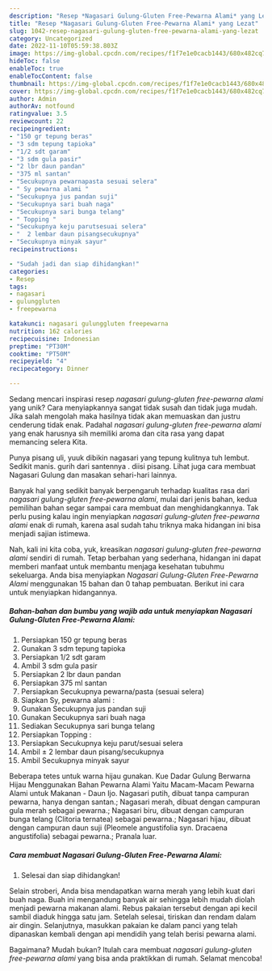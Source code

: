 ```yaml
---
description: "Resep *Nagasari Gulung-Gluten Free-Pewarna Alami* yang Lezat"
title: "Resep *Nagasari Gulung-Gluten Free-Pewarna Alami* yang Lezat"
slug: 1042-resep-nagasari-gulung-gluten-free-pewarna-alami-yang-lezat
category: Uncategorized
date: 2022-11-10T05:59:38.803Z
image: https://img-global.cpcdn.com/recipes/f1f7e1e0cacb1443/680x482cq70/nagasari-gulung-gluten-free-pewarna-alami-foto-resep-utama.jpg
hideToc: false
enableToc: true
enableTocContent: false
thumbnail: https://img-global.cpcdn.com/recipes/f1f7e1e0cacb1443/680x482cq70/nagasari-gulung-gluten-free-pewarna-alami-foto-resep-utama.jpg
cover: https://img-global.cpcdn.com/recipes/f1f7e1e0cacb1443/680x482cq70/nagasari-gulung-gluten-free-pewarna-alami-foto-resep-utama.jpg
author: Admin
authorAv: notfound
ratingvalue: 3.5
reviewcount: 22
recipeingredient:
- "150 gr tepung beras"
- "3 sdm tepung tapioka"
- "1/2 sdt garam"
- "3 sdm gula pasir"
- "2 lbr daun pandan"
- "375 ml santan"
- "Secukupnya pewarnapasta sesuai selera"
- " Sy pewarna alami "
- "Secukupnya jus pandan suji"
- "Secukupnya sari buah naga"
- "Secukupnya sari bunga telang"
- " Topping "
- "Secukupnya keju parutsesuai selera"
- "  2 lembar daun pisangsecukupnya"
- "Secukupnya minyak sayur"
recipeinstructions:

- "Sudah jadi dan siap dihidangkan!"
categories:
- Resep
tags:
- nagasari
- gulunggluten
- freepewarna

katakunci: nagasari gulunggluten freepewarna 
nutrition: 162 calories
recipecuisine: Indonesian
preptime: "PT30M"
cooktime: "PT50M"
recipeyield: "4"
recipecategory: Dinner

---
```





Sedang mencari inspirasi resep *nagasari gulung-gluten free-pewarna alami* yang unik? Cara menyiapkannya sangat tidak susah dan tidak juga mudah. Jika salah mengolah maka hasilnya tidak akan memuaskan dan justru cenderung tidak enak. Padahal *nagasari gulung-gluten free-pewarna alami* yang enak harusnya sih memiliki aroma dan cita rasa yang dapat memancing selera Kita.





Punya pisang uli, yuuk dibikin nagasari yang tepung kulitnya tuh lembut. Sedikit manis. gurih dari santennya . diisi pisang. Lihat juga cara membuat Nagasari Gulung dan masakan sehari-hari lainnya.

Banyak hal yang sedikit banyak berpengaruh terhadap kualitas rasa dari *nagasari gulung-gluten free-pewarna alami*, mulai dari jenis bahan, kedua pemilihan bahan segar sampai cara membuat dan menghidangkannya. Tak perlu pusing kalau ingin menyiapkan *nagasari gulung-gluten free-pewarna alami* enak di rumah, karena asal sudah tahu triknya maka hidangan ini bisa menjadi sajian istimewa.






Nah, kali ini kita coba, yuk, kreasikan *nagasari gulung-gluten free-pewarna alami* sendiri di rumah. Tetap berbahan yang sederhana, hidangan ini dapat memberi manfaat untuk membantu menjaga kesehatan tubuhmu sekeluarga. Anda bisa menyiapkan *Nagasari Gulung-Gluten Free-Pewarna Alami* menggunakan 15 bahan dan 0 tahap pembuatan. Berikut ini cara untuk menyiapkan hidangannya.

<!--inarticleads1-->

##### Bahan-bahan dan bumbu yang wajib ada untuk menyiapkan *Nagasari Gulung-Gluten Free-Pewarna Alami*:

1. Persiapkan 150 gr tepung beras
1. Gunakan 3 sdm tepung tapioka
1. Persiapkan 1/2 sdt garam
1. Ambil 3 sdm gula pasir
1. Persiapkan 2 lbr daun pandan
1. Persiapkan 375 ml santan
1. Persiapkan Secukupnya pewarna/pasta (sesuai selera)
1. Siapkan  Sy, pewarna alami :
1. Gunakan Secukupnya jus pandan suji
1. Gunakan Secukupnya sari buah naga
1. Sediakan Secukupnya sari bunga telang
1. Persiapkan  Topping :
1. Persiapkan Secukupnya keju parut/sesuai selera
1. Ambil  ± 2 lembar daun pisang/secukupnya
1. Ambil Secukupnya minyak sayur


Beberapa tetes untuk warna hijau gunakan. Kue Dadar Gulung Berwarna Hijau Menggunakan Bahan Pewarna Alami Yaitu Macam-Macam Pewarna Alami untuk Makanan - Daun Ijo. Nagasari putih, dibuat tanpa campuran pewarna, hanya dengan santan.; Nagasari merah, dibuat dengan campuran gula merah sebagai pewarna.; Nagasari biru, dibuat dengan campuran bunga telang (Clitoria ternatea) sebagai pewarna.; Nagasari hijau, dibuat dengan campuran daun suji (Pleomele angustifolia syn. Dracaena angustifolia) sebagai pewarna.; Pranala luar. 

<!--inarticleads2-->

##### Cara membuat *Nagasari Gulung-Gluten Free-Pewarna Alami*:


1. Selesai dan siap dihidangkan!

Selain stroberi, Anda bisa mendapatkan warna merah yang lebih kuat dari buah naga. Buah ini mengandung banyak air sehingga lebih mudah diolah menjadi pewarna makanan alami. Rebus pakaian tersebut dengan api kecil sambil diaduk hingga satu jam. Setelah selesai, tiriskan dan rendam dalam air dingin. Selanjutnya, masukkan pakaian ke dalam panci yang telah dipanaskan kembali dengan api mendidih yang telah berisi pewarna alami. 

Bagaimana? Mudah bukan? Itulah cara membuat *nagasari gulung-gluten free-pewarna alami* yang bisa anda praktikkan di rumah. Selamat mencoba!
